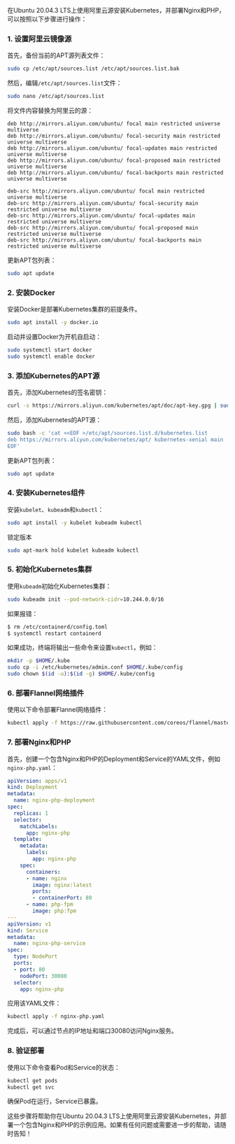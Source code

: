 在Ubuntu 20.04.3 LTS上使用阿里云源安装Kubernetes，并部署Nginx和PHP，可以按照以下步骤进行操作：

### 1. 设置阿里云镜像源

首先，备份当前的APT源列表文件：

```bash
sudo cp /etc/apt/sources.list /etc/apt/sources.list.bak
```

然后，编辑`/etc/apt/sources.list`文件：

```bash
sudo nano /etc/apt/sources.list
```

将文件内容替换为阿里云的源：

```plaintext
deb http://mirrors.aliyun.com/ubuntu/ focal main restricted universe multiverse
deb http://mirrors.aliyun.com/ubuntu/ focal-security main restricted universe multiverse
deb http://mirrors.aliyun.com/ubuntu/ focal-updates main restricted universe multiverse
deb http://mirrors.aliyun.com/ubuntu/ focal-proposed main restricted universe multiverse
deb http://mirrors.aliyun.com/ubuntu/ focal-backports main restricted universe multiverse

deb-src http://mirrors.aliyun.com/ubuntu/ focal main restricted universe multiverse
deb-src http://mirrors.aliyun.com/ubuntu/ focal-security main restricted universe multiverse
deb-src http://mirrors.aliyun.com/ubuntu/ focal-updates main restricted universe multiverse
deb-src http://mirrors.aliyun.com/ubuntu/ focal-proposed main restricted universe multiverse
deb-src http://mirrors.aliyun.com/ubuntu/ focal-backports main restricted universe multiverse
```

更新APT包列表：

```bash
sudo apt update
```

### 2. 安装Docker

安装Docker是部署Kubernetes集群的前提条件。

```bash
sudo apt install -y docker.io
```

启动并设置Docker为开机自启动：

```bash
sudo systemctl start docker
sudo systemctl enable docker
```

### 3. 添加Kubernetes的APT源

首先，添加Kubernetes的签名密钥：

```bash
curl -s https://mirrors.aliyun.com/kubernetes/apt/doc/apt-key.gpg | sudo apt-key add -
```

然后，添加Kubernetes的APT源：

```bash
sudo bash -c 'cat <<EOF >/etc/apt/sources.list.d/kubernetes.list
deb https://mirrors.aliyun.com/kubernetes/apt/ kubernetes-xenial main
EOF'
```

更新APT包列表：

```bash
sudo apt update
```

### 4. 安装Kubernetes组件

安装`kubelet`、`kubeadm`和`kubectl`：

```bash
sudo apt install -y kubelet kubeadm kubectl
```

锁定版本

```bash
sudo apt-mark hold kubelet kubeadm kubectl
```

### 5. 初始化Kubernetes集群

使用`kubeadm`初始化Kubernetes集群：

```bash
sudo kubeadm init --pod-network-cidr=10.244.0.0/16
```

如果报错：

```bash
$ rm /etc/containerd/config.toml
$ systemctl restart containerd
```

如果成功，终端将输出一些命令来设置`kubectl`，例如：

```bash
mkdir -p $HOME/.kube
sudo cp -i /etc/kubernetes/admin.conf $HOME/.kube/config
sudo chown $(id -u):$(id -g) $HOME/.kube/config
```

### 6. 部署Flannel网络插件

使用以下命令部署Flannel网络插件：

```bash
kubectl apply -f https://raw.githubusercontent.com/coreos/flannel/master/Documentation/kube-flannel.yml
```

### 7. 部署Nginx和PHP

首先，创建一个包含Nginx和PHP的Deployment和Service的YAML文件，例如`nginx-php.yaml`：

```yaml
apiVersion: apps/v1
kind: Deployment
metadata:
  name: nginx-php-deployment
spec:
  replicas: 1
  selector:
    matchLabels:
      app: nginx-php
  template:
    metadata:
      labels:
        app: nginx-php
    spec:
      containers:
      - name: nginx
        image: nginx:latest
        ports:
        - containerPort: 80
      - name: php-fpm
        image: php:fpm
---
apiVersion: v1
kind: Service
metadata:
  name: nginx-php-service
spec:
  type: NodePort
  ports:
  - port: 80
    nodePort: 30080
  selector:
    app: nginx-php
```

应用该YAML文件：

```bash
kubectl apply -f nginx-php.yaml
```

完成后，可以通过节点的IP地址和端口30080访问Nginx服务。

### 8. 验证部署

使用以下命令查看Pod和Service的状态：

```bash
kubectl get pods
kubectl get svc
```

确保Pod在运行，Service已暴露。

这些步骤将帮助你在Ubuntu 20.04.3 LTS上使用阿里云源安装Kubernetes，并部署一个包含Nginx和PHP的示例应用。如果有任何问题或需要进一步的帮助，请随时告知！